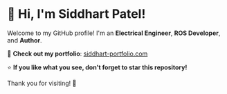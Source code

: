 # 👋 Hi, I'm Siddhart Patel!

Welcome to my GitHub profile! I'm an **Electrical Engineer**, **ROS Developer**, and **Author**.  

🌟 **Check out my portfolio**: [siddhart-portfolio.com](https://siddharthpatelde.github.io/Portfolio/index.html)  

⭐ **If you like what you see, don't forget to star this repository!**  

Thank you for visiting! 🚀
